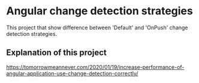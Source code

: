# Angular change detection strategies 

This project that show difference between 'Default' and 'OnPush' change detection strategies. 

## Explanation of this project  
https://tomorrowmeannever.com/2020/01/19/increase-performance-of-angular-application-use-change-detection-correctly/

